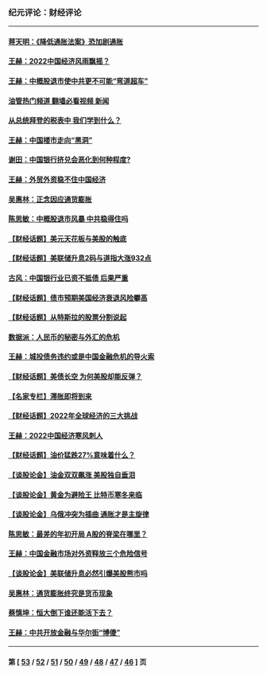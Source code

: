 ### 纪元评论：财经评论
---
#### [蒋天明：《降低通胀法案》恐加剧通胀](../../pages/nsc1026/n13806996.md?09040330) 
#### [王赫：2022中国经济风雨飘摇？](../../pages/nsc1026/n13803207.md?09040330) 
#### [王赫：中概股退市使中共更不可能“弯道超车”](../../pages/nsc1026/n13802858.md?09040330) 
#### [油管热门频道 翻墙必看视频 新闻](ok?09040330)
#### [从总统拜登的税表中 我们学到什么？](../../pages/nsc1026/n13773081.md?09040330) 
#### [王赫：中国楼市走向“黑洞”](../../pages/nsc1026/n13770647.md?09040330) 
#### [谢田：中国银行挤兑会恶化到何种程度?](../../pages/nsc1026/n13766965.md?09040330) 
#### [王赫：外贸外资稳不住中国经济](../../pages/nsc1026/n13753933.md?09040330) 
#### [吴惠林：正念因应通货膨胀](../../pages/nsc1026/n13750350.md?09040330) 
#### [陈思敏：中概股退市风暴 中共稳得住吗](../../pages/nsc1026/n13738978.md?09040330) 
#### [【财经话题】美元天花板与美股的触底](../../pages/nsc1026/n13736495.md?09040330) 
#### [【财经话题】美联储升息2码与道指大涨932点](../../pages/nsc1026/n13727377.md?09040330) 
#### [古风：中国银行业已资不抵债 后果严重](../../pages/nsc1026/n13726111.md?09040330) 
#### [【财经话题】债市预期美国经济衰退风险攀高](../../pages/nsc1026/n13698043.md?09040330) 
#### [【财经话题】从特斯拉的股票分割说起](../../pages/nsc1026/n13679733.md?09040330) 
#### [数据派：人民币的秘密与外汇的危机](../../pages/nsc1026/n13667092.md?09040330) 
#### [王赫：城投债务违约或是中国金融危机的导火索](../../pages/nsc1026/n13665322.md?09040330) 
#### [【财经话题】美债长空 为何美股却能反弹？](../../pages/nsc1026/n13665895.md?09040330) 
#### [【名家专栏】滞胀即将到来](../../pages/nsc1026/n13658171.md?09040330) 
#### [【财经话题】2022年全球经济的三大挑战](../../pages/nsc1026/n13654423.md?09040330) 
#### [王赫：2022中国经济寒风刺人](../../pages/nsc1026/n13651403.md?09040330) 
#### [【财经话题】油价猛跌27%意味着什么？](../../pages/nsc1026/n13648767.md?09040330) 
#### [【谈股论金】油金双双飙涨 美股独自垂泪](../../pages/nsc1026/n13631742.md?09040330) 
#### [【谈股论金】黄金为避险王 比特币寒冬来临](../../pages/nsc1026/n13600406.md?09040330) 
#### [【谈股论金】乌俄冲突为插曲 通胀才是主旋律](../../pages/nsc1026/n13576797.md?09040330) 
#### [陈思敏：最差的年初开局 A股的脊梁在哪里？](../../pages/nsc1026/n13558359.md?09040330) 
#### [王赫：中国金融市场对外资释放三个危险信号](../../pages/nsc1026/n13546389.md?09040330) 
#### [【谈股论金】美联储升息必然引爆美股熊市吗](../../pages/nsc1026/n13519194.md?09040330) 
#### [吴惠林：通货膨胀终究是货币现象](../../pages/nsc1026/n13512979.md?09040330) 
#### [蔡慎坤：恒大倒下谁还能活下去？](../../pages/nsc1026/n13501831.md?09040330) 
#### [王赫：中共开放金融与华尔街“博傻”](../../pages/nsc1026/n13501138.md?09040330) 

---
#### 第 [ [53](./53.md?09040330) / [52](./52.md?09040330) / [51](./51.md?09040330) / [50](./50.md?09040330) / [49](./49.md?09040330) / [48](./48.md?09040330) / [47](./47.md?09040330) / [46](./46.md?09040330) ] 页
